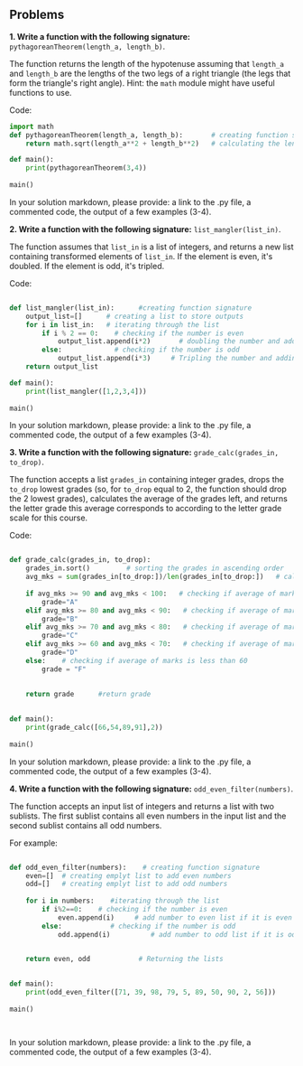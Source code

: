 
## Problems

**1. Write a function with the following signature:** `pythagoreanTheorem(length_a, length_b)`.

The function returns the length of the hypotenuse assuming that `length_a` and `length_b` are the lengths of the two legs of a right triangle (the legs that form the triangle's right angle). Hint: the `math` module might have useful functions to use.

Code:
```python
import math
def pythagoreanTheorem(length_a, length_b):       # creating function signature
    return math.sqrt(length_a**2 + length_b**2)   # calculating the length of Hypotenuse and returning the value

def main():
    print(pythagoreanTheorem(3,4))
    
main()

```
In your solution markdown, please provide: a link to the .py file, a commented code, the output of a few examples (3-4).

**2. Write a function with the following signature:** `list_mangler(list_in)`.

The function assumes that `list_in` is a list of integers, and returns a new list containing transformed elements of `list_in`. If the element is even, it's doubled. If the element is odd, it's tripled.

Code:

```python

def list_mangler(list_in):      #creating function signature
    output_list=[]      # creating a list to store outputs
    for i in list_in:   # iterating through the list
        if i % 2 == 0:    # checking if the number is even
            output_list.append(i*2)       # doubling the number and adding it to list if it is even
        else:             # checking if the number is odd
            output_list.append(i*3)     # Tripling the number and adding it to list if it is odd
    return output_list   

def main():
    print(list_mangler([1,2,3,4]))
    
main()
```
In your solution markdown, please provide: a link to the .py file, a commented code, the output of a few examples (3-4).

**3. Write a function with the following signature:** `grade_calc(grades_in, to_drop)`.

The function accepts a list `grades_in` containing integer grades, drops the `to_drop` lowest grades (so, for `to_drop` equal to 2, the function should drop the 2 lowest grades), calculates the average of the grades left, and returns the letter grade this average corresponds to according to the letter grade scale for this course.

Code:

```python

def grade_calc(grades_in, to_drop):
    grades_in.sort()         # sorting the grades in ascending order
    avg_mks = sum(grades_in[to_drop:])/len(grades_in[to_drop:])   # calculating the average of the remaing marks after dropping the required number of marks
    
    if avg_mks >= 90 and avg_mks < 100:   # checking if average of marks is greater than or equal to 90 and less than 100
        grade="A"
    elif avg_mks >= 80 and avg_mks < 90:   # checking if average of marks is greater than or equal to 80 and less than 90
        grade="B"
    elif avg_mks >= 70 and avg_mks < 80:   # checking if average of marks is greater than or equal to 70 and less than 80
        grade="C"
    elif avg_mks >= 60 and avg_mks < 70:   # checking if average of marks is greater than or equal to 60 and less than 70
        grade="D"
    else:    # checking if average of marks is less than 60
        grade = "F"
    
    
    return grade      #return grade
       

def main():
    print(grade_calc([66,54,89,91],2))
    
main()

```
In your solution markdown, please provide: a link to the .py file, a commented code, the output of a few examples (3-4).


**4. Write a function with the following signature:** `odd_even_filter(numbers)`.

The function accepts an input list of integers and returns a list with two sublists. The first sublist contains all even numbers in the input list and the second sublist contains all odd numbers.

For example:
```python

def odd_even_filter(numbers):    # creating function signature
    even=[]  # creating emplyt list to add even numbers
    odd=[]   # creating emplyt list to add odd numbers
    
    for i in numbers:    #iterating through the list
        if i%2==0:    # checking if the number is even
            even.append(i)     # add number to even list if it is even
        else:            # checking if the number is odd
            odd.append(i)          # add number to odd list if it is odd
    

    return even, odd            # Returning the lists
       

def main():    
    print(odd_even_filter([71, 39, 98, 79, 5, 89, 50, 90, 2, 56]))
    
main()




```
In your solution markdown, please provide: a link to the .py file, a commented code, the output of a few examples (3-4).
